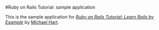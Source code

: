 #Ruby on Rails Tutorial: sample application

This is the sample application for
[*Ruby on Rails Tutorial: Learn Rails by Example*](http://railstutorial.org/)
by [Michael Hart](http://michaelhart1.com/).